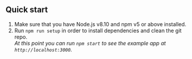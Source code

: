 ## Quick start

1.  Make sure that you have Node.js v8.10 and npm v5 or above installed.
2.  Run `npm run setup` in order to install dependencies and clean the git repo.<br />
    _At this point you can run `npm start` to see the example app at `http://localhost:3000`._
